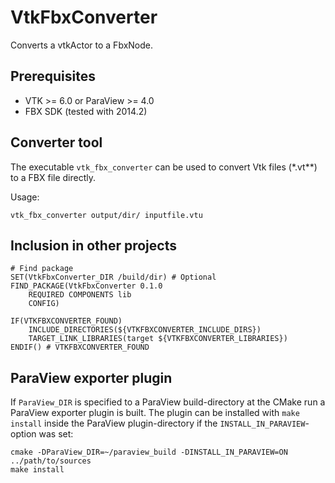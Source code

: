 # VtkFbxConverter #

Converts a vtkActor to a FbxNode.

## Prerequisites ##

- VTK >= 6.0 or ParaView >= 4.0
- FBX SDK (tested with 2014.2)

## Converter tool ##

The executable `vtk_fbx_converter` can be used to convert Vtk files (*.vt**) to a FBX file directly.

Usage:

    vtk_fbx_converter output/dir/ inputfile.vtu


## Inclusion in other projects ##

    # Find package
    SET(VtkFbxConverter_DIR /build/dir) # Optional
    FIND_PACKAGE(VtkFbxConverter 0.1.0
    	REQUIRED COMPONENTS lib
    	CONFIG)

    IF(VTKFBXCONVERTER_FOUND)
    	INCLUDE_DIRECTORIES(${VTKFBXCONVERTER_INCLUDE_DIRS})
    	TARGET_LINK_LIBRARIES(target ${VTKFBXCONVERTER_LIBRARIES})
    ENDIF() # VTKFBXCONVERTER_FOUND

## ParaView exporter plugin ##

If `ParaView_DIR` is specified to a ParaView build-directory at the CMake run a ParaView exporter plugin is built.
The plugin can be installed with `make install` inside the ParaView plugin-directory if the
`INSTALL_IN_PARAVIEW`-option was set:

    cmake -DParaView_DIR=~/paraview_build -DINSTALL_IN_PARAVIEW=ON ../path/to/sources
    make install
